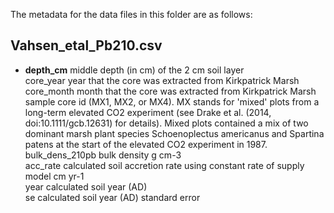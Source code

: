 The metadata for the data files in this folder are as follows:

## Vahsen_etal_Pb210.csv
* **depth_cm**	middle depth (in cm) of the 2 cm soil layer				
core_year	year that the core was extracted from Kirkpatrick Marsh				
core_month	month that the core was extracted from Kirkpatrick Marsh				
sample	core id (MX1, MX2, or MX4). MX stands for 'mixed' plots from a long-term elevated CO2 experiment (see Drake et al. (2014, doi:10.1111/gcb.12631) for details). Mixed plots contained a mix of two dominant marsh plant species Schoenoplectus americanus and Spartina patens at the start of the elevated CO2 experiment in 1987.				
bulk_dens_210pb	bulk density g cm-3				
acc_rate	calculated soil accretion rate using constant rate of supply model cm yr-1				
year	calculated soil year (AD)				
se	calculated soil year (AD) standard error				

